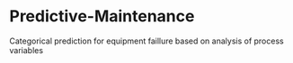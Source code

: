 # Predictive-Maintenance
 Categorical prediction for equipment faillure based on analysis of process variables
